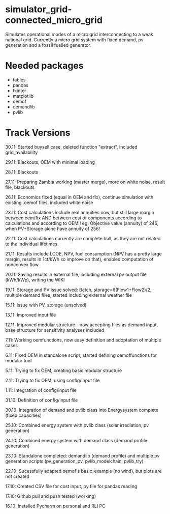# simulator_grid-connected_micro_grid
Simulates operational modes of a micro grid interconnecting to a weak national grid. 
Currently a micro grid system with fixed demand, pv generation and a fossil fuelled 
generator. 

# Needed packages
* tables
* pandas
* tkinter
* matplotlib
* oemof
* demandlib
* pvlib

# Track Versions
30.11: Started buysell case, deleted function "extract", included grid_availability

29.11: Blackouts, OEM with minimal loading

28.11: Blackouts 

27.11: Preparing Zambia working (master merge), more on white noise, result file, blackouts

26.11: Economics fixed (equal in OEM and fix), continue simulation with existing .oemof files, included white noise

23.11: Cost calculations include real annuities now, but still large margin between oem/fix AND between cost of 
       components according to calculations and according to OEM!! 
       eg. Objective value (annuity) of 246, when PV+Storage alone have annuity of 256!
 
22.11: Cost calculations currently are complete bull, as they are not related to the individual lifetimes.

21.11: Results include LCOE, NPV, fuel consumption (NPV has a pretty large margin, results in 1ct/kWh so improve on that), enabled computation of nonconvex flow

20.11: Saving results in external file, including external pv output file (kWh/kWp), writing the WIKI

19.11: Storage and PV issue solved: Batch, storage=6(Flow1+Flow2)/2, multiple demand files, started including external weather file

15.11: Issue with PV, storage (unsolved)

13.11: Improved input file 

12.11: Improved modular structure - now accepting files as demand input, base structure for sensitivity analyses included

7.11: Working oemfunctions, now easy definition and adoptation of multiple cases

6.11: Fixed OEM in standalone script, started defining oemoffunctions for modular tool

5.11: Trying to fix OEM, creating basic modular structure

2.11: Trying to fix OEM, using config/input file

1.11:  Integration of config/input file

31.10:  Definition of config/input file

30.10: Integration of demand and pvlib class into Energysystem complete (fixed capacities)

25.10: Combined energy system with pvlib class (solar irradiation, pv generation)

24.10: Combined energy system with demand class (demand profile generation)

23.10: Standalone completed: demandlib (demand profile) and multiple pv generation scripts
        (pv_generation_pv, pvlib_modelchain, pvlib_try)

22.10: Sucessfully adapted oemof's basic_example (no wind), but plots are not created

17.10: Created CSV file for cost input, py file for pandas reading

17.10: Github pull and push tested (working)

16.10: Installed Pycharm on personal and RLI PC